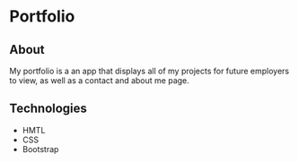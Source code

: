 # Portfolio

## About
My portfolio is a an app that displays all of my projects for future employers to view, as well as a contact and about me page.

## Technologies
* HMTL
* CSS
* Bootstrap